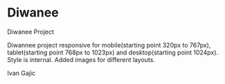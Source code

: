 # Diwanee
Diwanee Project

Diwannee project responsive for mobile(starting point 320px to 767px), tablet(starting point 768px to 1023px) and 
desktop(starting point 1024px).
Style is internal.
Added images for different layouts.

Ivan Gajic
